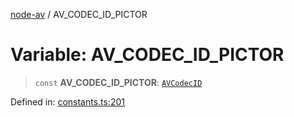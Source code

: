 [node-av](../globals.md) / AV\_CODEC\_ID\_PICTOR

# Variable: AV\_CODEC\_ID\_PICTOR

> `const` **AV\_CODEC\_ID\_PICTOR**: [`AVCodecID`](../type-aliases/AVCodecID.md)

Defined in: [constants.ts:201](https://github.com/seydx/av/blob/f8631fc881b394300b1479f511d55cf1c370a87f/src/constants/constants.ts#L201)
